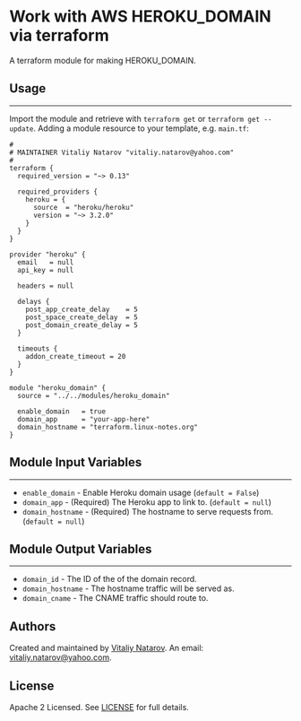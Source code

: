# Work with AWS HEROKU_DOMAIN via terraform

A terraform module for making HEROKU_DOMAIN.


## Usage
----------------------
Import the module and retrieve with ```terraform get``` or ```terraform get --update```. Adding a module resource to your template, e.g. `main.tf`:

```
#
# MAINTAINER Vitaliy Natarov "vitaliy.natarov@yahoo.com"
#
terraform {
  required_version = "~> 0.13"

  required_providers {
    heroku = {
      source  = "heroku/heroku"
      version = "~> 3.2.0"
    }
  }
}

provider "heroku" {
  email   = null
  api_key = null

  headers = null

  delays {
    post_app_create_delay    = 5
    post_space_create_delay  = 5
    post_domain_create_delay = 5
  }

  timeouts {
    addon_create_timeout = 20
  }
}

module "heroku_domain" {
  source = "../../modules/heroku_domain"

  enable_domain   = true
  domain_app      = "your-app-here"
  domain_hostname = "terraform.linux-notes.org"
}
```

## Module Input Variables
----------------------
- `enable_domain` - Enable Heroku domain usage (`default = False`)
- `domain_app` - (Required) The Heroku app to link to. (`default = null`)
- `domain_hostname` - (Required) The hostname to serve requests from. (`default = null`)

## Module Output Variables
----------------------
- `domain_id` - The ID of the of the domain record.
- `domain_hostname` - The hostname traffic will be served as.
- `domain_cname` - The CNAME traffic should route to.


## Authors

Created and maintained by [Vitaliy Natarov](https://github.com/SebastianUA). An email: [vitaliy.natarov@yahoo.com](vitaliy.natarov@yahoo.com).

## License

Apache 2 Licensed. See [LICENSE](https://github.com/SebastianUA/terraform/blob/master/LICENSE) for full details.
